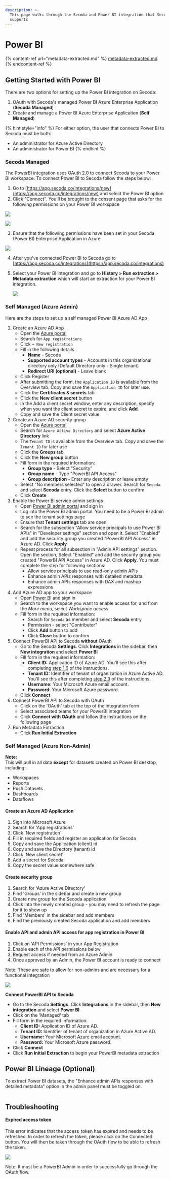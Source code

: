 ```yaml
---
description: >-
  This page walks through the Secoda and Power BI integration that Secoda
  supports
---
```


# Power BI

{% content-ref url="metadata-extracted.md" %}
[metadata-extracted.md](metadata-extracted.md)
{% endcontent-ref %}

## **Getting Started with Power BI** <a href="#h_3a4bfd6458" id="h_3a4bfd6458"></a>

There are two options for setting up the Power BI integration on Secoda:

1. OAuth with Secoda's managed Power BI Azure Enterprise Application (**Secoda Managed**)
2. Create and manage a Power BI Azure Enterprise Application (**Self Managed**)

{% hint style="info" %}
For either option, the user that connects Power BI to Secoda must be both:

* An administrator for Azure Active Directory
* An administrator for Power BI
{% endhint %}

### Secoda Managed

The PowerBI integration uses OAuth 2.0 to connect Secoda to your Power BI workspace. To connect Power BI to Secoda follow the steps below:

1. Go to [https://app.secoda.co/integrations/new](https://app.secoda.co/integrations/new) and select the Power BI option
2. Click "Connect". You'll be brought to the consent page that asks for the following permissions on your Power BI workspace

![](https://secoda-public-media-assets.s3.amazonaws.com/image%20\(2\)%20\(1\)%20\(3\).png)

![](https://secoda-public-media-assets.s3.amazonaws.com/image.png)

3. Ensure that the following permissions have been set in your Secoda (Power BI) Enterprise Application in Azure

![](https://secoda-public-media-assets.s3.amazonaws.com/image%20\(1\).png)

4. After you've connected Power BI to Secoda go to [https://app.secoda.co/integrations](https://app.secoda.co/integrations)
5.  Select your Power BI integration and go to **History > Run extraction > Metadata extraction** which will start an extraction for your Power BI integration.

    ![](https://secoda-public-media-assets.s3.amazonaws.com/image%20\(4\)%20\(1\).png)

### Self Managed (Azure Admin)

Here are the steps to set up a self managed Power BI Azure AD App

1. Create an Azure AD App
   * Open the [Azure portal](https://portal.azure.com/)
   * Search for `App registrations`
   * Click `+ New registration`
   * Fill in the following details
     * **Name** - Secoda
     * **Supported account types** - Accounts in this organizational directory only (Default Directory only - Single tenant)
     * **Redirect URI (optional)** - Leave blank
   * Click Register
   * After submitting the form, the `Application ID` is available from the Overview tab. Copy and save the `Application ID` for later use.
   * Click the **Certificates & secrets** tab
   * Click the **New client secret** button
   * In the Add a client secret window, enter any description, specify when you want the client secret to expire, and click **Add**.
   * Copy and save the Client secret value
2. Create an Azure AD security group
   * Open the [Azure portal](https://portal.azure.com/)
   * Search for `Azure Active Directory` and select **Azure Active Directory** link
   * The `Tenant ID` is available from the Overview tab. Copy and save the `Tenant ID` for later use
   * Click the **Groups** tab
   * Click the **New group** button
   * Fill form in the required information:
     * **Group type** - Select "Security"
     * **Group name** - Type "PowerBI API Access"
     * **Group description** - Enter any description or leave empty
   * Select "No members selected" to open a drawer. Search for `Secoda` and select **Secoda** entry. Click the **Select** button to confirm.
   * Click **Create**
3. Enable the Power BI service admin settings
   * Open [Power BI admin portal](https://app.powerbi.com/admin-portal/) and sign in
   * Log into the Power BI admin portal. You need to be a Power BI admin to see the tenant settings page
   * Ensure that **Tenant settings** tab are open
   * Search for the subsection "Allow service principals to use Power BI APIs" in "Developer settings" section and open it. Select "Enabled" and add the security group you created "PowerBI API Access" in Azure AD. Click **Apply**
   * Repeat process for all subsection in "Admin API settings" section. Open the section, Select "Enabled" and add the security group you created "PowerBI API Access" in Azure AD. Click **Apply**. You must complete the step for following sections:
     * Allow service principals to use read-only admin APIs
     * Enhance admin APIs responses with detailed metadata
     * Enhance admin APIs responses with DAX and mashup expressions
4. Add Azure AD app to your workspace
   * Open [Power BI](https://app.powerbi.com/) and sign in
   * Search to the workspace you want to enable access for, and from the _More menu_, select _Workspace access_
   * Fill form in the required information:
     * Search for `Secoda` as member and select **Secoda** entry
     * Permission - select "Contributor"
     * Click **Add** button to add
     * Click **Close** button to confirm
5. Connect PowerBI API to Secoda **without** OAuth
   * Go to the Secoda **Settings**. Click **Integrations** in the sidebar, then **New integration** and select **Power BI**
   * Fill form in the required information:
     * **Client ID:** Application ID of Azure AD. You'll see this after completing [step 1.6](./#1-create-an-azure-ad-app) of the instructions.
     * **Tenant ID:** Identifier of tenant of organization in Azure Active AD. You'll see this after completing [step 2.3](./#2-create-an-azure-ad-security-group) of the instructions.
     * **Username:** Your Microsoft Azure email account.
     * **Password:** Your Microsoft Azure password.
   * Click **Connect**
6. Connect PowerBI API to Secoda with OAuth
   * Click on the 'OAuth' tab at the top of the integration form
   * Select associated teams for your PowerBI integration
   * Click **Connect with OAuth** and follow the instructions on the following page
7. Run Metadata Extraction
   * Click **Run Initial Extraction**&#x20;

### Self Managed (Azure Non-Admin)

**Note:**  \
This will pull in all data **except** for datasets created on Power BI desktop, including:&#x20;

* Workspaces
* Reports
* Push Datasets
* Dashboards
* Dataflows

#### Create an Azure AD Application

1. Sign into Microsoft Azure
2. Search for 'App registrations'
3. Click 'New registration'
4. Fill in required fields and register an application for Secoda
5. Copy and save the Application (client) id &#x20;
6. Copy and save the Directory (tenant) id
7. Click 'New client secret'
8. Add a secret for Secoda
9. Copy the secret value somewhere safe

#### Create security group

1. Search for 'Azure Active Directory'
2. Find 'Groups' in the sidebar and create a new group
3. Create new group for the Secoda application
4. Click into the newly created group - you may need to refresh the page for it to show up
5. Find 'Members' in the sidebar and add members
6. Find the previously created Secoda application and add members

#### Enable API and admin API access for app registration in Power BI

1. Click on 'API Permissions' in your App Registration
2. Enable each of the API permissions below
3. Request access if needed from an Azure Admin
4. Once approved by an Admin, the Power BI account is ready to connect

Note: These are safe to allow for non-admins and are necessary for a functional integration

![](https://secoda-public-media-assets.s3.amazonaws.com/image%20\(1\).png)

**Connect PowerBI API to Secoda**

* Go to the Secoda **Settings**. Click **Integrations** in the sidebar, then **New integration** and select **Power BI**
* Click on the 'Managed' tab
* Fill form in the required information:
  * **Client ID:** Application ID of Azure AD.
  * **Tenant ID:** Identifier of tenant of organization in Azure Active AD.
  * **Username:** Your Microsoft Azure email account.
  * **Password:** Your Microsoft Azure password.
* Click **Connect**
* Click **Run Initial Extraction** to begin your PowerBI metadata extraction

## Power BI Lineage (Optional)

To extract Power BI datasets, the "Enhance admin APIs responses with detailed metadata" option in the admin panel must be toggled on.

<figure><img src="https://secoda-public-media-assets.s3.amazonaws.com/image%20(2)%20(4).png" alt=""><figcaption></figcaption></figure>

## Troubleshooting

#### Expired access token

This error indicates that the access\_token has expired and needs to be refreshed. In order to refresh the token, please click on the Connected button. You will then be taken through the OAuth flow to be able to refresh the token.

![](https://lh3.googleusercontent.com/HsWowBEhrqyIi5-8xzM1TCZr33Tfxh\_qzQx-zzUasG-fig9GSncjcPhNvT3IjmstSNUs3MpNG1LRc2R9pE9annltj22DfeWaRL8ULmD\_U5DW0yYJxwx3d6QYkcgSuPEQ0-dN4NpD31jI7kNWvL\_zKh0)

Note: It must be a PowerBI Admin in order to successfully go through the OAuth flow.
